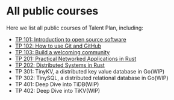 # All public courses

Here we list all public courses of Talent Plan, including:

- [TP 101: Introduction to open source software](courses/tp101-intro-to-oss.md)
- [TP 102: How to use Git and GitHub](courses/tp102-how-to-use-git-github.md)
- [TP 103: Build a welcoming community](courses/tp103-open-source-community.md)
- [TP 201: Practical Networked Applications in Rust](courses/tp201-rust/README.md)
- [TP 202: Distributed Systems in Rust](courses/tp202-dss/README.md)
- TP 301: TinyKV, a distributed key value database in Go(WIP) 
- TP 302: TinySQL, a distributed relational database in Go(WIP)
- TP 401: Deep Dive into TiDB(WIP)
- TP 402: Deep Dive into TiKV(WIP)